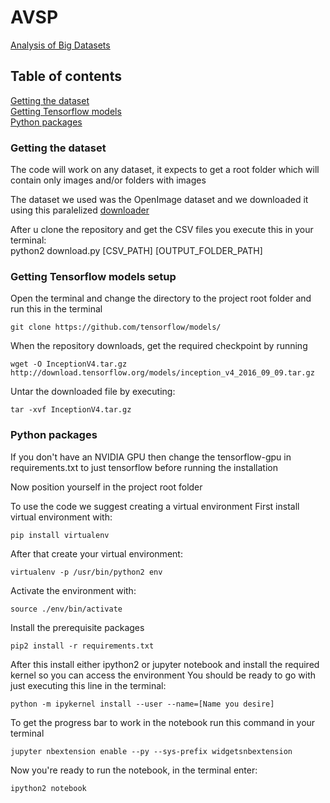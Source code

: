 # AVSP
[Analysis of Big Datasets](https://www.fer.unizg.hr/en/course/aomds)

## Table of contents

<a href="#Data">Getting the dataset</a><br>
<a href='#Tensorflow'>Getting Tensorflow models</a><br>
<a href='#Python'>Python packages</a><br>

### Getting the dataset
<a id='Data'></a>

The code will work on any dataset, it expects to get a root folder which will contain only images and/or folders with images

The dataset we used was the OpenImage dataset and we downloaded it using this paralelized [downloader](https://github.com/ejlb/google-open-image-download)

After u clone the repository and get the CSV files you execute this in your terminal:  
python2 download.py [CSV_PATH] [OUTPUT_FOLDER_PATH] 

### Getting Tensorflow models setup
<a id='Tensorflow'></a>
Open the terminal and change the directory to the project root folder and run this in the terminal
```
git clone https://github.com/tensorflow/models/
```

When the repository downloads, get the required checkpoint by running  
```
wget -O InceptionV4.tar.gz http://download.tensorflow.org/models/inception_v4_2016_09_09.tar.gz
```
Untar the downloaded file by executing:  
```
tar -xvf InceptionV4.tar.gz
```

### Python packages
<a id='Python'></a>
If you don't have an NVIDIA GPU then change the tensorflow-gpu in requirements.txt to just tensorflow before running the installation

Now position yourself in the project root folder

To use the code we suggest creating a virtual environment
First install virtual environment with:  
```
pip install virtualenv
```
After that create your virtual environment:  
```
virtualenv -p /usr/bin/python2 env
```
Activate the environment with:  
```
source ./env/bin/activate
```

Install the prerequisite packages  
```
pip2 install -r requirements.txt
```

After this install either ipython2 or jupyter notebook and install the required kernel so you can access the environment
You should be ready to go with just executing this line in the terminal:  
```
python -m ipykernel install --user --name=[Name you desire]
```

To get the progress bar to work in the notebook run this command in your terminal  
```
jupyter nbextension enable --py --sys-prefix widgetsnbextension
```

Now you're ready to run the notebook, in the terminal enter:  
```
ipython2 notebook
```
